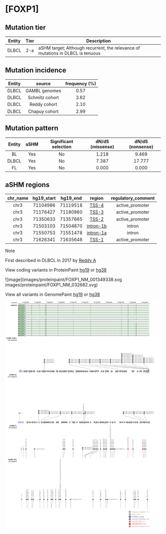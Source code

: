 # [FOXP1]

## Mutation tier

|Entity|Tier|Description                              |
|:------:|:----:|-----------------------------------------|
|DLBCL |2-a | aSHM target; Although recurrent, the relevance of mutations in DLBCL is tenuous |
## Mutation incidence

|Entity|source        |frequency (%)|
|:------:|:--------------:|:-------------:|
|DLBCL |GAMBL genomes |0.57         |
|DLBCL |Schmitz cohort|3.62         |
|DLBCL |Reddy cohort  |2.10         |
|DLBCL |Chapuy cohort |2.99         |

## Mutation pattern

|Entity|aSHM|Significant selection|dN/dS (missense)|dN/dS (nonsense)|
|:------:|:----:|:---------------------:|:----------------:|:----------------:|
|BL    |Yes |No                   |1.218           | 9.469          |
|DLBCL |Yes |No                   |7.387           |17.777          |
|FL    |Yes |No                   |0.000           | 0.000          |

## aSHM regions

|chr_name|hg19_start|hg19_end|region                                                                                         |regulatory_comment|
|:--------:|:----------:|:--------:|:-----------------------------------------------------------------------------------------------:|:------------------:|
|chr3    |71104986  |71119518|[TSS-4](https://genome.ucsc.edu/s/rdmorin/GAMBL%20hg19?position=chr3%3A71104986%2D71119518)    |active_promoter   |
|chr3    |71176427  |71180960|[TSS-3](https://genome.ucsc.edu/s/rdmorin/GAMBL%20hg19?position=chr3%3A71176427%2D71180960)    |active_promoter   |
|chr3    |71350633  |71357665|[TSS-2](https://genome.ucsc.edu/s/rdmorin/GAMBL%20hg19?position=chr3%3A71350633%2D71357665)    |active_promoter   |
|chr3    |71503103  |71504870|[intron-1b](https://genome.ucsc.edu/s/rdmorin/GAMBL%20hg19?position=chr3%3A71503103%2D71504870)|intron            |
|chr3    |71550753  |71551478|[intron-1a](https://genome.ucsc.edu/s/rdmorin/GAMBL%20hg19?position=chr3%3A71550753%2D71551478)|intron            |
|chr3    |71626341  |71635648|[TSS-1](https://genome.ucsc.edu/s/rdmorin/GAMBL%20hg19?position=chr3%3A71626341%2D71635648)    |active_promoter   |

> [!NOTE]
> First described in DLBCL in 2017 by [Reddy A](https://pubmed.ncbi.nlm.nih.gov/28985567)


View coding variants in ProteinPaint [hg19](https://www.bcgsc.ca/downloads/morinlab/GAMBL/test/genes/FOXP1_protein.html)  or [hg38](https://www.bcgsc.ca/downloads/morinlab/GAMBL/test/genes/FOXP1_protein_hg38.html)

![image](images/proteinpaint/FOXP1_NM_001349338.svg
images/proteinpaint/FOXP1_NM_032682.svg)

View all variants in GenomePaint [hg19](https://www.bcgsc.ca/downloads/morinlab/GAMBL/test/genes/FOXP1.html)  or [hg38](https://www.bcgsc.ca/downloads/morinlab/GAMBL/test/genes/FOXP1_hg38.html)

![image](images/proteinpaint/FOXP1.svg)
